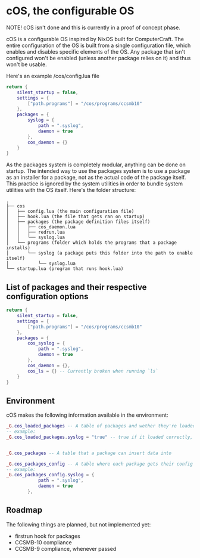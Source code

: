# cOS, the configurable OS

NOTE! cOS isn't done and this is currently in a proof of concept phase.

cOS is a configurable OS inspired by NixOS built for ComputerCraft. The entire configuration of the OS is built from a single configuration file, which enables and disables specific elements of the OS. 
Any package that isn't configured won't be enabled (unless another package relies on it) and thus won't be usable.

Here's an example /cos/config.lua file
```lua
return {
    silent_startup = false,
    settings = {
        ["path.programs"] = "/cos/programs/ccsmb10"
    },
    packages = {
        syslog = {
            path = ".syslog",
            daemon = true
        },
        cos_daemon = {}
    }
}
```

As the packages system is completely modular, anything can be done on startup. The intended way to use the packages system is to use a package as an installer for a package, not as the actual code of the package itself. 
This practice is ignored by the system utilities in order to bundle system utilities with the OS itself.
Here's the folder structure:
```
.
├── cos
│   ├── config.lua (the main configuration file)
│   ├── hook.lua (the file that gets ran on startup)
│   ├── packages (the package definition files itself)
│   │   ├── cos_daemon.lua
│   │   ├── redrun.lua
│   │   └── syslog.lua
│   └── programs (folder which holds the programs that a package installs)
│       └── syslog (a package puts this folder into the path to enable itself)
│           └── syslog.lua
└── startup.lua (program that runs hook.lua)
```

## List of packages and their respective configuration options
```lua
return {
    silent_startup = false,
    settings = {
        ["path.programs"] = "/cos/programs/ccsmb10"
    },
    packages = {
        cos_syslog = {
            path = ".syslog",
            daemon = true
        },
        cos_daemon = {},
        cos_ls = {} -- Currently broken when running `ls`
    }
}
```

## Environment
cOS makes the following information available in the environment:
```lua
_G.cos_loaded_packages -- A table of packages and wether they're loaded or not
-- example:
_G.cos_loaded_packages.syslog = "true" -- true if it loaded correctly, false if it didnt


_G.cos_packages -- A table that a package can insert data into

_G.cos_packages_config -- A table where each package gets their config inserted into
-- example:
_G.cos_packages_config.syslog = {
            path = ".syslog",
            daemon = true
        },
```

## Roadmap
The following things are planned, but not implemented yet:
- firstrun hook for packages
- CCSMB-10 compliance
- CCSMB-9 compliance, whenever passed